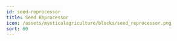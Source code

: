 ```yaml
---
id: seed-reprocessor
title: Seed Reprocessor
icon: /assets/mysticalagriculture/blocks/seed_reprocessor.png
sort: 60
---
```


